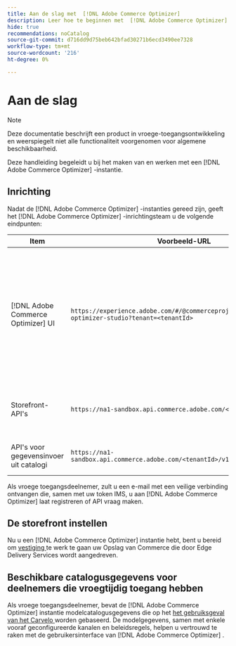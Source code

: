 ```yaml
---
title: Aan de slag met  [!DNL Adobe Commerce Optimizer]
description: Leer hoe te beginnen met  [!DNL Adobe Commerce Optimizer].
hide: true
recommendations: noCatalog
source-git-commit: d716dd9d75beb642bfad30271b6ecd3490ee7328
workflow-type: tm+mt
source-wordcount: '216'
ht-degree: 0%

---
```


# Aan de slag

>[!NOTE]
>
>Deze documentatie beschrijft een product in vroege-toegangsontwikkeling en weerspiegelt niet alle functionaliteit voorgenomen voor algemene beschikbaarheid.

Deze handleiding begeleidt u bij het maken van en werken met een [!DNL Adobe Commerce Optimizer] -instantie.

<!--Click the tabs below to see high-level workflow overviews for the following user types:

- Administrators
- Merchants
- Developers

>[!BEGINTABS]

>[!TAB Administrator and merchant workflow]

This diagram provides a high-level overview of how administrators and merchants access and manage [!DNL Adobe Commerce Optimizer] instances. See the [Adobe Admin Console Guide](https://helpx.adobe.com/enterprise/admin-guide.html) for more information about administrator workflows.

NEED DIAGRAM

>[!TAB Developer workflow]

This diagram provides a high-level overview of how developers create integrations for [!DNL Adobe Commerce Optimizer] using App Builder. See the [API documentation](https://developer.adobe.com/commerce/services/cloud/) for more information.

NEED DIAGRAM

>[!ENDTABS]
-->

## Inrichting

Nadat de [!DNL Adobe Commerce Optimizer] -instanties gereed zijn, geeft het [!DNL Adobe Commerce Optimizer] -inrichtingsteam u de volgende eindpunten:

| Item | Voorbeeld-URL | Doel |
|---|---|---|
| [!DNL Adobe Commerce Optimizer] UI | `https://experience.adobe.com/#/@commerceprojectbeacon/commerce-optimizer-studio?tenant=<tenantId>` | Toegang Commerce Optimizer UI voor het beheren van uw catalogus over:<br> 1. Handelsregels (productontdekking, productaanbevelingen).<br> 2. Catalogusbeheer (kanaal en beleid maken).<br> 3. Gegevens-inzichten (de status van de inname van catalogusgegevens weergeven). |
| Storefront-API&#39;s | `https://na1-sandbox.api.commerce.adobe.com/<tenantId>/graphql` | Open de API&#39;s die nodig zijn voor het instellen van uw Commerce-winkel, aangedreven door Edge Delivery Services. |
| API&#39;s voor gegevensinvoer uit catalogi | `https://na1-sandbox.api.commerce.adobe.com/<tenantId>/v1/catalog/<entity>` | Open de API&#39;s die nodig zijn om uw catalogusgegevens in te voeren. |

Als vroege toegangsdeelnemer, zult u een e-mail met een veilige verbinding ontvangen die, samen met uw token IMS, u aan [!DNL Adobe Commerce Optimizer] laat registreren of API vraag maken.

## De storefront instellen

Nu u een [!DNL Adobe Commerce Optimizer] instantie hebt, bent u bereid om [ vestiging ](./storefront.md) te werk te gaan uw Opslag van Commerce die door Edge Delivery Services wordt aangedreven.

## Beschikbare catalogusgegevens voor deelnemers die vroegtijdig toegang hebben

Als vroege toegangsdeelnemer, bevat de [!DNL Adobe Commerce Optimizer] instantie modelcatalogusgegevens die op het [ het gebruiksgeval van het Carvelo ](./use-case/admin-use-case.md) worden gebaseerd. De modelgegevens, samen met enkele vooraf geconfigureerde kanalen en beleidsregels, helpen u vertrouwd te raken met de gebruikersinterface van [!DNL Adobe Commerce Optimizer] .

<!--Ingest catalog data

By default, [!DNL Adobe Commerce Optimizer] instances do not include any product data.

See the [Ingestion API](https://developer-stage.adobe.com/commerce/services/composable-catalog/data-ingestion/using-the-api/) documentation to learn how you can import your catalog data into [!DNL Adobe Commerce Optimizer].

The catalog data that you ingest is visible in the [data insights](./insights-overview.md) page. Additionally, you can use the [Catalog](./catalog-overview.md) page to define the channels and policies.-->
